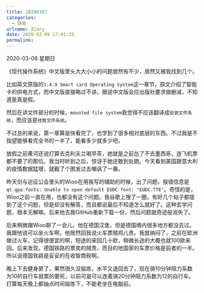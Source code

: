 ```yaml
---
title: 20200307
categories:
  - 随笔
urlname: diary
date: 2020-03-09 17:01:25
permalink:
---
```

2020-03-08 星期日

《现代操作系统》中文版里头大大小小的问题居然有不少，居然又被我找到几个。

比如英文原版的`1.4.9 Smart card Operating System`这一章节，原文介绍了智能卡的供电方式，而中文版直接略过不讲。据说中文版会应出版社要求做删减，不知道是真是假。

然后在讲文件部分的时候，`mounted file system`我觉得不应该翻译成`安装文件系统`，而应该是`挂载文件系统`。

不过总的来说，第一章算是快看完了，也学到了很多相对底层的东西。不过我是不指望能够看完全书的一半了，能看多少就多少吧。

放假之前黄河还说打算去克利夫兰喝早茶，她就是之前怂了不去墨西哥，连飞机票都不要了的那位。我当时听到之后，惊讶于她还敢到处跑。今天看到美国跟意大利的疫情数据猛增，就截了个图发过去嘲讽了一番。

昨天剑与远征公会里头的Wioo在用我写的辅助的时候，出了问题，报错信息是`qt.qpa.fonts: Unable to open default EUDC font: "EUDC.TTE"`。奇怪的是，Wioo之前一直在用，也都没有这个问题。我谷歌上搜了一圈，有好几个帖子都提到了这个问题，但是却没有解答，而且都说最后不知道怎么就好了。这种玄学问题，根本无解嘛。后来他去我GitHub重新下载一份，然后问题就奇迹般消失了。

后来稍微跟Wioo聊了一会儿，他在德国汉堡，但是德国境内很多地方都没去过。我跟他说可以坐火车啊，他居然回我说火车票贼鸡儿贵。我就纳闷了，之前在欧洲做过火车，记得很便宜的啊，短途的来回几十欧，稍微长途的大概也就100欧来回。后来发现，德国铁路的票卖的贼贵，而目的地国家的车票价格是前者的一半。所以说德国铁路是妥妥的在收智商税啊。

晚上下去健身房了，果然很久没锻炼，水平又退回去了，现在骑10分钟阻力系数为10的自行车就累的要死，以前可是可以连着骑20分钟阻力系数为12的自行车。打算每天晚上都抽点时间锻炼下，不能老坐在电脑前。